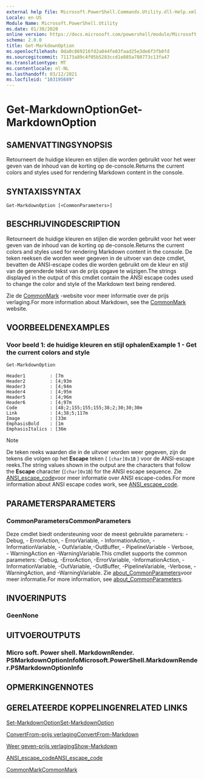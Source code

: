 ```yaml
---
external help file: Microsoft.PowerShell.Commands.Utility.dll-Help.xml
Locale: en-US
Module Name: Microsoft.PowerShell.Utility
ms.date: 01/30/2020
online version: https://docs.microsoft.com/powershell/module/Microsoft.PowerShell.Utility/Get-MarkdownOption?view=powershell-7.2&WT.mc_id=ps-gethelp
schema: 2.0.0
title: Get-MarkdownOption
ms.openlocfilehash: 0da0c869216fd2a044fe03faad25e3de6f3fb8fd
ms.sourcegitcommit: 71173a89c4f05b5283ccd1e885a780773c13fa47
ms.translationtype: MT
ms.contentlocale: nl-NL
ms.lasthandoff: 03/12/2021
ms.locfileid: "103195689"
---
```

# <span data-ttu-id="d68d0-102">Get-MarkdownOption</span><span class="sxs-lookup"><span data-stu-id="d68d0-102">Get-MarkdownOption</span></span>

## <span data-ttu-id="d68d0-103">SAMENVATTING</span><span class="sxs-lookup"><span data-stu-id="d68d0-103">SYNOPSIS</span></span>
<span data-ttu-id="d68d0-104">Retourneert de huidige kleuren en stijlen die worden gebruikt voor het weer geven van de inhoud van de korting op de-console.</span><span class="sxs-lookup"><span data-stu-id="d68d0-104">Returns the current colors and styles used for rendering Markdown content in the console.</span></span>

## <span data-ttu-id="d68d0-105">SYNTAXIS</span><span class="sxs-lookup"><span data-stu-id="d68d0-105">SYNTAX</span></span>

```
Get-MarkdownOption [<CommonParameters>]
```

## <span data-ttu-id="d68d0-106">BESCHRIJVING</span><span class="sxs-lookup"><span data-stu-id="d68d0-106">DESCRIPTION</span></span>

<span data-ttu-id="d68d0-107">Retourneert de huidige kleuren en stijlen die worden gebruikt voor het weer geven van de inhoud van de korting op de-console.</span><span class="sxs-lookup"><span data-stu-id="d68d0-107">Returns the current colors and styles used for rendering Markdown content in the console.</span></span> <span data-ttu-id="d68d0-108">De teken reeksen die worden weer gegeven in de uitvoer van deze cmdlet, bevatten de ANSI-escape codes die worden gebruikt om de kleur en stijl van de gerenderde tekst van de prijs opgave te wijzigen.</span><span class="sxs-lookup"><span data-stu-id="d68d0-108">The strings displayed in the output of this cmdlet contain the ANSI escape codes used to change the color and style of the Markdown text being rendered.</span></span>

<span data-ttu-id="d68d0-109">Zie de [CommonMark](https://commonmark.org/) -website voor meer informatie over de prijs verlaging.</span><span class="sxs-lookup"><span data-stu-id="d68d0-109">For more information about Markdown, see the [CommonMark](https://commonmark.org/) website.</span></span>

## <span data-ttu-id="d68d0-110">VOORBEELDEN</span><span class="sxs-lookup"><span data-stu-id="d68d0-110">EXAMPLES</span></span>

### <span data-ttu-id="d68d0-111">Voor beeld 1: de huidige kleuren en stijl ophalen</span><span class="sxs-lookup"><span data-stu-id="d68d0-111">Example 1 - Get the current colors and style</span></span>

```powershell
Get-MarkdownOption
```

```Output
Header1         : [7m
Header2         : [4;93m
Header3         : [4;94m
Header4         : [4;95m
Header5         : [4;96m
Header6         : [4;97m
Code            : [48;2;155;155;155;38;2;30;30;30m
Link            : [4;38;5;117m
Image           : [33m
EmphasisBold    : [1m
EmphasisItalics : [36m
```

> [!NOTE]
> <span data-ttu-id="d68d0-112">De teken reeks waarden die in de uitvoer worden weer gegeven, zijn de tekens die volgen op het **Escape** teken ( `[char]0x1B` ) voor de ANSI-escape reeks.</span><span class="sxs-lookup"><span data-stu-id="d68d0-112">The string values shown in the output are the characters that follow the **Escape** character (`[char]0x1B`) for the ANSI escape sequence.</span></span> <span data-ttu-id="d68d0-113">Zie [ANSI_escape_code](https://en.wikipedia.org/wiki/ANSI_escape_code)voor meer informatie over ANSI escape-codes.</span><span class="sxs-lookup"><span data-stu-id="d68d0-113">For more information about ANSI escape codes work, see [ANSI_escape_code](https://en.wikipedia.org/wiki/ANSI_escape_code).</span></span>

## <span data-ttu-id="d68d0-114">PARAMETERS</span><span class="sxs-lookup"><span data-stu-id="d68d0-114">PARAMETERS</span></span>

### <span data-ttu-id="d68d0-115">CommonParameters</span><span class="sxs-lookup"><span data-stu-id="d68d0-115">CommonParameters</span></span>

<span data-ttu-id="d68d0-116">Deze cmdlet biedt ondersteuning voor de meest gebruikte parameters: -Debug, - ErrorAction, - ErrorVariable, - InformationAction, -InformationVariable, - OutVariable,-OutBuffer, - PipelineVariable - Verbose, - WarningAction en -WarningVariable.</span><span class="sxs-lookup"><span data-stu-id="d68d0-116">This cmdlet supports the common parameters: -Debug, -ErrorAction, -ErrorVariable, -InformationAction, -InformationVariable, -OutVariable, -OutBuffer, -PipelineVariable, -Verbose, -WarningAction, and -WarningVariable.</span></span> <span data-ttu-id="d68d0-117">Zie [about_CommonParameters](https://go.microsoft.com/fwlink/?LinkID=113216)voor meer informatie.</span><span class="sxs-lookup"><span data-stu-id="d68d0-117">For more information, see [about_CommonParameters](https://go.microsoft.com/fwlink/?LinkID=113216).</span></span>

## <span data-ttu-id="d68d0-118">INVOER</span><span class="sxs-lookup"><span data-stu-id="d68d0-118">INPUTS</span></span>

### <span data-ttu-id="d68d0-119">Geen</span><span class="sxs-lookup"><span data-stu-id="d68d0-119">None</span></span>

## <span data-ttu-id="d68d0-120">UITVOER</span><span class="sxs-lookup"><span data-stu-id="d68d0-120">OUTPUTS</span></span>

### <span data-ttu-id="d68d0-121">Micro soft. Power shell. MarkdownRender. PSMarkdownOptionInfo</span><span class="sxs-lookup"><span data-stu-id="d68d0-121">Microsoft.PowerShell.MarkdownRender.PSMarkdownOptionInfo</span></span>

## <span data-ttu-id="d68d0-122">OPMERKINGEN</span><span class="sxs-lookup"><span data-stu-id="d68d0-122">NOTES</span></span>

## <span data-ttu-id="d68d0-123">GERELATEERDE KOPPELINGEN</span><span class="sxs-lookup"><span data-stu-id="d68d0-123">RELATED LINKS</span></span>

[<span data-ttu-id="d68d0-124">Set-MarkdownOption</span><span class="sxs-lookup"><span data-stu-id="d68d0-124">Set-MarkdownOption</span></span>](Set-MarkdownOption.md)

[<span data-ttu-id="d68d0-125">ConvertFrom-prijs verlaging</span><span class="sxs-lookup"><span data-stu-id="d68d0-125">ConvertFrom-Markdown</span></span>](ConvertFrom-Markdown.md)

[<span data-ttu-id="d68d0-126">Weer geven-prijs verlaging</span><span class="sxs-lookup"><span data-stu-id="d68d0-126">Show-Markdown</span></span>](Show-Markdown.md)

[<span data-ttu-id="d68d0-127">ANSI_escape_code</span><span class="sxs-lookup"><span data-stu-id="d68d0-127">ANSI_escape_code</span></span>](https://en.wikipedia.org/wiki/ANSI_escape_code)

[<span data-ttu-id="d68d0-128">CommonMark</span><span class="sxs-lookup"><span data-stu-id="d68d0-128">CommonMark</span></span>](https://commonmark.org/)

